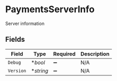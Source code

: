 # PaymentsServerInfo

Server information


## Fields

| Field              | Type               | Required           | Description        |
| ------------------ | ------------------ | ------------------ | ------------------ |
| `Debug`            | **bool*            | :heavy_minus_sign: | N/A                |
| `Version`          | **string*          | :heavy_minus_sign: | N/A                |